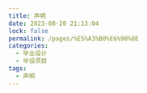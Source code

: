 ```yaml
---
title: 声明
date: 2023-08-20 21:13:04
lock: false
permalink: /pages/%E5%A3%B0%E6%98%8E
categories:
  - 毕业设计
  - 毕设项目
tags:
  - 声明
---
```




 

